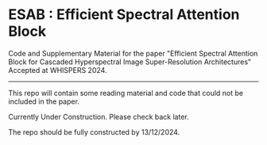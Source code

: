# ESAB : Efficient Spectral Attention Block
Code and Supplementary Material for the paper "Efficient Spectral Attention Block for Cascaded Hyperspectral Image Super-Resolution Architectures" <br>
Accepted at WHISPERS 2024. 

---

This repo will contain some reading material and code that could not be included in the paper. 

Currently Under Construction. Please check back later. 

The repo should be fully constructed by 13/12/2024.
